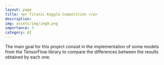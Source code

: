 ```yaml
---
layout: page
title: <p> Titanic Kaggle Competition </p>
description: 
img: assets/img/img9.png
importance: 3
category: AI
---
```

The main goal for this project consist in the implementation of some models from the TensorFlow library to compare the differences between the results obtained by each one.
